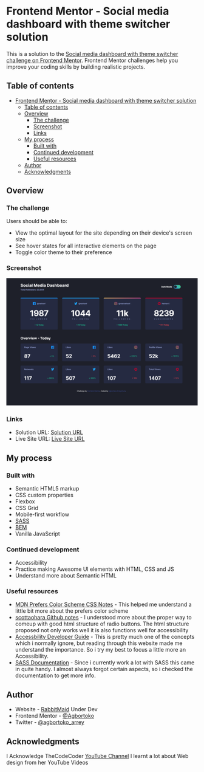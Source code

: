 # Frontend Mentor - Social media dashboard with theme switcher solution

This is a solution to the [Social media dashboard with theme switcher challenge on Frontend Mentor](https://www.frontendmentor.io/challenges/social-media-dashboard-with-theme-switcher-6oY8ozp_H). Frontend Mentor challenges help you improve your coding skills by building realistic projects. 

## Table of contents

- [Frontend Mentor - Social media dashboard with theme switcher solution](#frontend-mentor---social-media-dashboard-with-theme-switcher-solution)
  - [Table of contents](#table-of-contents)
  - [Overview](#overview)
    - [The challenge](#the-challenge)
    - [Screenshot](#screenshot)
    - [Links](#links)
  - [My process](#my-process)
    - [Built with](#built-with)
    - [Continued development](#continued-development)
    - [Useful resources](#useful-resources)
  - [Author](#author)
  - [Acknowledgments](#acknowledgments)


## Overview

### The challenge

Users should be able to:

- View the optimal layout for the site depending on their device's screen size
- See hover states for all interactive elements on the page
- Toggle color theme to their preference

### Screenshot

![](./screenshot.png)


### Links

- Solution URL: [Solution URL](https://github.com/Agbortoko/fem-social-media-dashboard-dark-light-toggle)
- Live Site URL: [Live Site URL](https://agbortoko.github.io/fem-social-media-dashboard-dark-light-toggle/)

## My process

### Built with

- Semantic HTML5 markup
- CSS custom properties
- Flexbox
- CSS Grid
- Mobile-first workflow
- [SASS](https://sass-lang.com/documentation/)
- [BEM](https://getbem.com/)
- Vanilla JavaScript


### Continued development

- Accessibility
- Practice making Awesome UI elements with HTML, CSS and JS
- Understand more about Semantic HTML


### Useful resources

- [MDN Prefers Color Scheme CSS Notes](https://developer.mozilla.org/en-US/docs/Web/CSS/@media/prefers-color-scheme) - This helped me understand a little bit more about the prefers color scheme
- [scottaohara Github notes]( https://scottaohara.github.io/a11y_styled_form_controls/src/radio-button--switch/) - I understood more about the proper way to comeup with good html structure of radio buttons. The html structure proposed not only works well it is also functions well for accessibility
- [Accessbility Developer Guide](https://www.accessibility-developer-guide.com/) - This is pretty much one of the concepts which i normally ignore, but reading through this website made me understand the importance. So i try my best to focus a little more an Accessibility.
- [SASS Documentation](https://sass-lang.com/documentation/) - Since i currently work a lot with SASS this came in quite handy. I almost always forgot certain aspects, so i checked the documentation to get more info.
  


## Author

- Website - [RabbitMaid](https://www.rabbitmaid.com) Under Dev
- Frontend Mentor - [@Agbortoko](https://www.frontendmentor.io/profile/Agbortoko)
- Twitter - [@agbortoko_arrey](https://www.twitter.com/agbortoko_arrey)


## Acknowledgments

I Acknowledge TheCodeCoder [YouTube Channel](https://www.youtube.com/@thecodercoder)
I learnt a lot about Web design from her YouTube Videos


